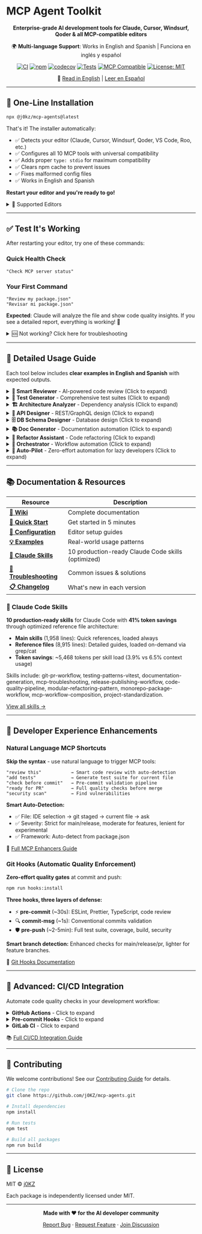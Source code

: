 # MCP Agent Toolkit

<div align="center">

**Enterprise-grade AI development tools for Claude, Cursor, Windsurf, Qoder & all MCP-compatible editors**

🌍 **Multi-language Support**: Works in English and Spanish | Funciona en inglés y español

[![CI](https://github.com/j0KZ/mcp-agents/workflows/CI/badge.svg)](https://github.com/j0KZ/mcp-agents/actions/workflows/ci.yml)
[![npm](https://img.shields.io/npm/v/@j0kz/mcp-agents.svg)](https://www.npmjs.com/package/@j0kz/mcp-agents)
[![codecov](https://codecov.io/gh/j0KZ/mcp-agents/branch/main/graph/badge.svg)](https://codecov.io/gh/j0KZ/mcp-agents)
[![Tests](https://img.shields.io/badge/tests-632_passing-success.svg)](https://github.com/j0KZ/mcp-agents/actions)
[![MCP Compatible](https://img.shields.io/badge/MCP-Compatible-green.svg)](https://modelcontextprotocol.io/)
[![License: MIT](https://img.shields.io/badge/License-MIT-yellow.svg)](LICENSE)

📖 [Read in English](#) | [Leer en Español](README.es.md)

</div>

---

## 🚀 One-Line Installation

```bash
npx @j0kz/mcp-agents@latest
```

That's it! The installer automatically:

- ✅ Detects your editor (Claude, Cursor, Windsurf, Qoder, VS Code, Roo, etc.)
- ✅ Configures all 10 MCP tools with universal compatibility
- ✅ Adds proper `type: stdio` for maximum compatibility
- ✅ Clears npm cache to prevent issues
- ✅ Fixes malformed config files
- ✅ Works in English and Spanish

**Restart your editor and you're ready to go!**

<details>
<summary>📱 Supported Editors</summary>

```bash
npx @j0kz/mcp-agents@latest           # Auto-detect
npx @j0kz/mcp-agents@latest claude    # Claude Code
npx @j0kz/mcp-agents@latest cursor    # Cursor
npx @j0kz/mcp-agents@latest windsurf  # Windsurf
npx @j0kz/mcp-agents@latest qoder     # Qoder
npx @j0kz/mcp-agents@latest vscode    # VS Code
npx @j0kz/mcp-agents@latest roo       # Roo Code
```

</details>

---

## ✅ Test It's Working

After restarting your editor, try one of these commands:

### Quick Health Check

```
"Check MCP server status"
```

### Your First Command

```
"Review my package.json"
"Revisar mi package.json"
```

**Expected**: Claude will analyze the file and show code quality insights. If you see a detailed report, everything is working! 🎉

<details>
<summary>🆘 Not working? Click here for troubleshooting</summary>

### Common Issues & Solutions

**❌ Tools not appearing in chat?**

- Solution: Restart your editor completely (close all windows)
- If still not working: Clear npm cache and reinstall
  ```bash
  npm cache clean --force
  npx @j0kz/mcp-agents@latest
  ```

**❌ Commands not recognized?**

- Try both English and Spanish variants
- Use natural language: "Review this file" instead of technical syntax
- Ask: "What MCP tools are available?" to see loaded tools

**❌ Installation failed?**

- Check you're on Node.js 18+ (`node --version`)
- Try with sudo/admin if permission issues
- Check your editor's config file was updated correctly

**❌ "Module not found" errors?**

- Run: `npm cache clean --force`
- Reinstall: `npx @j0kz/mcp-agents@latest`
- Restart editor

**Still stuck?** [Open an issue](https://github.com/j0KZ/mcp-agents/issues) or check the [Wiki](https://github.com/j0KZ/mcp-agents/wiki/Troubleshooting)

</details>

---

## 🔧 Detailed Usage Guide

Each tool below includes **clear examples in English and Spanish** with expected outputs.

<details>
<summary><b>🎯 Smart Reviewer</b> - AI-powered code review (Click to expand)</summary>

### How to Use

Just ask Claude naturally - the tool understands both languages:

#### English Examples

```
"Review my auth.js file"
"Check this file for code smells"
"What issues are in src/utils/validator.js?"
"Review this code and suggest improvements"
"Analyze code quality in my components"
```

#### Spanish Examples (Ejemplos en Español)

```
"Revisar mi archivo auth.js"
"Revisar este archivo"
"Qué problemas hay en src/utils/validator.js?"
"Analizar calidad del código en mis componentes"
"Chequear este código"
```

### What You Get

```javascript
✓ Code Quality Report:

📊 Metrics:
  - Complexity: 42 (moderate)
  - Maintainability: 72/100
  - Lines of Code: 234
  - Duplicate blocks: 2

⚠️ Issues Found (5):
  1. Unused variable 'temp' on line 42
  2. Missing error handling in async function (line 56)
  3. Potential memory leak in event listener (line 89)
  4. Magic number should be a constant (line 112)
  5. Function too complex (18 branches) - line 145

✅ Auto-fixes available for 3 issues
  - Run "Apply auto-fixes to auth.js" to fix automatically
```

### Features

- Quality metrics (complexity, maintainability, LOC)
- Auto-fix generation using Pareto principle (80/20 rule)
- Pattern detection and best practices
- Performance bottleneck identification
- Safe auto-apply mode

</details>

<details>
<summary><b>🧪 Test Generator</b> - Comprehensive test suites (Click to expand)</summary>

### How to Use

#### English Examples

```
"Generate tests for calculatePrice function"
"Create tests for UserService class"
"Add tests to src/utils/helpers.js"
"Generate integration tests for the API"
"Write tests with edge cases for validateEmail"
```

#### Spanish Examples (Ejemplos en Español)

```
"Generar pruebas para la función calculatePrice"
"Generar tests para calculatePrice"
"Crear pruebas para la clase UserService"
"Agregar tests a src/utils/helpers.js"
"Escribir pruebas con casos extremos para validateEmail"
```

### What You Get

```javascript
✓ Test Suite Generated for calculatePrice()

📝 24 tests created:

Happy Path (8 tests):
  ✓ should calculate price with valid inputs
  ✓ should apply discount correctly
  ✓ should handle zero quantity
  ...

Edge Cases (6 tests):
  ✓ should handle negative prices
  ✓ should handle very large quantities
  ✓ should handle decimal precision
  ...

Error Handling (5 tests):
  ✓ should throw on null input
  ✓ should handle missing parameters
  ✓ should validate price range
  ...

Boundary Conditions (5 tests):
  ✓ should handle min/max values
  ✓ should handle boundary prices
  ...

📊 Estimated Coverage: 94%
```

### Features

- Multiple framework support (Jest, Mocha, Vitest, AVA)
- Edge case detection
- Mock generation
- Coverage optimization
- Batch generation for multiple files

</details>

<details>
<summary><b>🏗️ Architecture Analyzer</b> - Dependency analysis (Click to expand)</summary>

### How to Use

#### English Examples

```
"Analyze project architecture"
"Find circular dependencies"
"Check for layer violations"
"Generate dependency graph"
"Show module info for src/services/auth.js"
```

#### Spanish Examples (Ejemplos en Español)

```
"Analizar arquitectura del proyecto"
"Analizar estructura del proyecto"
"Encontrar dependencias circulares"
"Buscar violaciones de capas"
"Generar gráfico de dependencias"
"Mostrar info del módulo src/services/auth.js"
```

### What You Get

````javascript
✓ Architecture Analysis Complete

🔍 Project Structure:
  - Total modules: 142
  - Max depth: 5 levels
  - Entry points: 3

⚠️ Issues Detected:

Circular Dependencies (2):
  1. auth.js → user.js → permissions.js → auth.js
  2. api.js → routes.js → api.js

Layer Violations (3):
  1. Presentation layer accessing Data layer directly
     src/components/UserList.jsx → src/db/queries.js

  2. Business layer bypassing abstraction
     src/services/order.js → src/db/connection.js

📊 Dependency Graph:
```mermaid
graph TD
    A[auth.js] --> B[user.js]
    B --> C[permissions.js]
    C --> A
    ...
````

💡 Suggestions:

- Break circular dependency in auth module
- Add abstraction layer for data access
- Consider splitting large modules

```

### Features
- Circular dependency detection
- Layer violation analysis
- Dependency graphs (Mermaid format)
- Module complexity metrics
- Configurable layer rules

</details>

<details>
<summary><b>🛡️ Security Scanner</b> - Vulnerability detection (Click to expand)</summary>

### How to Use

#### English Examples
```

"Scan for security vulnerabilities"
"Check for SQL injection"
"Find hardcoded secrets"
"Scan the entire project for security issues"
"Check auth.js for XSS vulnerabilities"

```

#### Spanish Examples (Ejemplos en Español)
```

"Escanear vulnerabilidades"
"Escanear seguridad"
"Buscar secretos hardcodeados"
"Revisar inyección SQL"
"Escanear todo el proyecto por problemas de seguridad"
"Revisar auth.js por vulnerabilidades XSS"

````

### What You Get

```javascript
✓ Security Scan Complete

🔒 Vulnerabilities Found: 6

CRITICAL (2):
  1. SQL Injection Risk
     File: src/db/query.js:45
     Code: `SELECT * FROM users WHERE id = ${userId}`
     Fix: Use parameterized queries

  2. Hardcoded API Key
     File: src/config.js:8
     Code: const API_KEY = "sk-1234567890abcdef"
     Fix: Move to environment variables

HIGH (3):
  3. XSS Vulnerability
     File: src/templates/user.html:12
     Code: <div>{{{ userInput }}}</div>
     Fix: Use HTML escaping

  4. Path Traversal Risk
     File: src/files/handler.js:23
     Code: fs.readFile(`uploads/${filename}`)
     Fix: Validate and sanitize file paths

  5. Weak Cryptography
     File: src/auth/crypto.js:15
     Code: crypto.createHash('md5')
     Fix: Use SHA-256 or bcrypt

MEDIUM (1):
  6. Outdated Dependency
     Package: express@4.16.0 (CVE-2022-24999)
     Fix: Update to express@^4.18.0

📊 Summary:
  - Critical: 2
  - High: 3
  - Medium: 1
  - Low: 0
````

### Features

- OWASP Top 10 detection
- Secret scanning (20+ patterns: API keys, passwords, tokens)
- SQL injection & XSS detection
- Dependency vulnerability checks (CVE scanning)
- Path traversal and command injection detection
- Customizable severity levels

</details>

<details>
<summary><b>🎨 API Designer</b> - REST/GraphQL design (Click to expand)</summary>

### How to Use

#### English Examples

```
"Design REST API for users and posts"
"Create GraphQL schema for a blog"
"Generate OpenAPI spec for my endpoints"
"Design API with OAuth2 authentication"
"Create REST endpoints for e-commerce"
```

#### Spanish Examples (Ejemplos en Español)

```
"Diseñar API REST para usuarios y posts"
"Diseñar API para usuarios"
"Crear esquema GraphQL para un blog"
"Generar especificación OpenAPI para mis endpoints"
"Diseñar API con autenticación OAuth2"
```

### What You Get

```yaml
✓ REST API Design Generated

📋 Endpoints Created (12):

Users Resource:
  GET    /api/v1/users          - List users (paginated)
  GET    /api/v1/users/:id      - Get user by ID
  POST   /api/v1/users          - Create user
  PUT    /api/v1/users/:id      - Update user
  DELETE /api/v1/users/:id      - Delete user

Posts Resource:
  GET    /api/v1/posts          - List posts
  GET    /api/v1/posts/:id      - Get post
  POST   /api/v1/posts          - Create post
  PUT    /api/v1/posts/:id      - Update post
  DELETE /api/v1/posts/:id      - Delete post

  GET    /api/v1/users/:id/posts - Get user's posts
  POST   /api/v1/users/:id/posts - Create post for user

🔒 Authentication: Bearer Token (JWT)
📄 Documentation: OpenAPI 3.0 spec generated
🧪 Mock Server: Ready to generate
```

### Features

- REST & GraphQL API design
- OpenAPI 3.0 specification generation
- Client SDK generation (TypeScript, Python, Java, etc.)
- Mock server creation
- Multiple auth types (API Key, OAuth2, JWT)
- Automatic validation rules

</details>

<details>
<summary><b>🗄️ DB Schema Designer</b> - Database design (Click to expand)</summary>

### How to Use

#### English Examples

```
"Design database schema for a blog"
"Create schema for users, posts, and comments"
"Design MongoDB schema for e-commerce"
"Generate migration for PostgreSQL"
"Create ER diagram for my schema"
```

#### Spanish Examples (Ejemplos en Español)

```
"Diseñar esquema de base de datos para un blog"
"Diseñar schema para blog"
"Crear esquema para usuarios, posts y comentarios"
"Diseñar esquema MongoDB para e-commerce"
"Generar migración para PostgreSQL"
```

### What You Get

```sql
✓ Database Schema Generated (PostgreSQL)

📊 Tables Created (3):

CREATE TABLE users (
  id UUID PRIMARY KEY DEFAULT gen_random_uuid(),
  email VARCHAR(255) UNIQUE NOT NULL,
  username VARCHAR(100) UNIQUE NOT NULL,
  password_hash VARCHAR(255) NOT NULL,
  created_at TIMESTAMP DEFAULT NOW(),
  updated_at TIMESTAMP DEFAULT NOW()
);

CREATE TABLE posts (
  id UUID PRIMARY KEY DEFAULT gen_random_uuid(),
  user_id UUID NOT NULL REFERENCES users(id) ON DELETE CASCADE,
  title VARCHAR(255) NOT NULL,
  content TEXT NOT NULL,
  published BOOLEAN DEFAULT FALSE,
  created_at TIMESTAMP DEFAULT NOW(),
  updated_at TIMESTAMP DEFAULT NOW()
);

CREATE TABLE comments (
  id UUID PRIMARY KEY DEFAULT gen_random_uuid(),
  post_id UUID NOT NULL REFERENCES posts(id) ON DELETE CASCADE,
  user_id UUID NOT NULL REFERENCES users(id) ON DELETE CASCADE,
  content TEXT NOT NULL,
  created_at TIMESTAMP DEFAULT NOW()
);

CREATE INDEX idx_posts_user_id ON posts(user_id);
CREATE INDEX idx_comments_post_id ON comments(post_id);
CREATE INDEX idx_posts_published ON posts(published);

✓ Normalized to 3NF
✓ 3 indexes created
✓ Migration files ready
✓ ER diagram generated
```

### Features

- SQL (PostgreSQL, MySQL) & NoSQL (MongoDB) support
- Automatic normalization (1NF, 2NF, 3NF, BCNF)
- Migration generation (up/down)
- ER diagram creation (Mermaid, PlantUML, DBML)
- Index optimization suggestions
- Seed data generation

</details>

<details>
<summary><b>📚 Doc Generator</b> - Documentation automation (Click to expand)</summary>

### How to Use

#### English Examples

```
"Generate README for this project"
"Add JSDoc comments to auth.js"
"Create API documentation"
"Generate changelog from git commits"
"Document all functions in utils/"
```

#### Spanish Examples (Ejemplos en Español)

```
"Generar README para este proyecto"
"Generar README"
"Agregar comentarios JSDoc a auth.js"
"Crear documentación de API"
"Generar changelog desde commits de git"
```

### What You Get

```markdown
✓ Documentation Generated

📄 README.md created with:

- Project description
- Installation instructions
- Usage examples
- API reference
- Badges (build, coverage, version)
- Table of contents
- Contributing guidelines
- License info

📝 JSDoc comments added (24 functions):
/\*\*

- Authenticates a user with email and password
- @param {string} email - User's email address
- @param {string} password - User's password (plain text)
- @returns {Promise<User>} Authenticated user object
- @throws {AuthError} If credentials are invalid
  \*/
  async function authenticateUser(email, password) { ... }

📊 API Documentation generated:

- All endpoints documented
- Request/response examples
- Authentication requirements
- Error codes and messages

📜 CHANGELOG.md updated:

## [1.2.0] - 2025-01-15

### Added

- User authentication system
- Password reset functionality

### Fixed

- Memory leak in event handlers
```

### Features

- README generation (with badges, TOC, examples)
- JSDoc/TSDoc comment generation
- API documentation (from code)
- Changelog generation (from git history)
- Multiple styles (Standard, Google, TypeScript)
- Batch documentation for entire projects

</details>

<details>
<summary><b>🔧 Refactor Assistant</b> - Code refactoring (Click to expand)</summary>

### How to Use

#### English Examples

```
"Extract this code block into a function"
"Convert callbacks to async/await in api.js"
"Simplify nested conditionals in validator.js"
"Remove dead code from utils/"
"Apply singleton pattern to DatabaseConnection"
```

#### Spanish Examples (Ejemplos en Español)

```
"Extraer este bloque de código en una función"
"Refactorizar este código"
"Convertir callbacks a async/await en api.js"
"Simplificar condicionales anidados en validator.js"
"Eliminar código muerto de utils/"
```

### What You Get

```javascript
✓ Refactoring Complete

Before (12 lines):
  function processUser(user, callback) {
    validateUser(user, function(err, valid) {
      if (err) return callback(err);
      if (!valid) return callback(new Error('Invalid'));
      saveUser(user, function(err, saved) {
        if (err) return callback(err);
        sendEmail(saved, function(err) {
          if (err) return callback(err);
          callback(null, saved);
        });
      });
    });
  }

After (7 lines, async/await):
  async function processUser(user) {
    const valid = await validateUser(user);
    if (!valid) throw new Error('Invalid user');
    const saved = await saveUser(user);
    await sendEmail(saved);
    return saved;
  }

✅ Improvements:
  - 42% fewer lines
  - Removed callback hell
  - Added proper error handling
  - More readable code
```

### Features

- Extract function/method/class
- Convert callbacks to async/await
- Simplify conditionals (guard clauses, ternary)
- Remove dead code (unused vars, unreachable code)
- Apply design patterns (Singleton, Factory, Observer, Strategy, etc.)
- Variable renaming (consistent across codebase)
- Code metrics calculation

</details>

<details>
<summary><b>🔗 Orchestrator</b> - Workflow automation (Click to expand)</summary>

### How to Use

#### English Examples

```
"Review, test, and document auth.js"
"Full security audit of the project"
"Complete code quality check"
"Review all files, find issues, generate tests, and fix"
"Design API, create schema, generate docs"
```

#### Spanish Examples (Ejemplos en Español)

```
"Revisar, probar y documentar auth.js"
"Auditoría de seguridad completa del proyecto"
"Revisión completa de calidad de código"
"Revisar archivos, encontrar problemas, generar tests"
"Diseñar API, crear schema, generar docs"
```

### What You Get

```javascript
✓ Workflow Pipeline Executed

🔄 Step 1/4: Code Review
  ✓ Reviewed auth.js
  ⚠️ Found 5 issues

🔄 Step 2/4: Security Scan
  ✓ Scanned for vulnerabilities
  🔴 Found 2 critical issues

🔄 Step 3/4: Test Generation
  ✓ Generated 18 tests
  📊 Coverage: 92%

🔄 Step 4/4: Documentation
  ✓ Added JSDoc comments
  ✓ Updated README

✅ Pipeline Complete (4/4 steps)

📊 Summary:
  - Issues found: 5
  - Critical vulnerabilities: 2
  - Tests generated: 18
  - Documentation: Updated

💡 Next Steps:
  1. Fix critical security issues
  2. Run tests: npm test
  3. Review auto-generated docs
```

### Features

- Chain multiple MCP tools
- Pre-built workflows (quality check, security audit, full docs)
- Conditional execution (skip steps on errors)
- CI/CD integration templates
- Batch operations (multiple files/projects)
- Custom pipeline creation

</details>

<details>
<summary><b>🚀 Auto-Pilot</b> - Zero-effort automation for lazy developers (Click to expand)</summary>

### How to Use

#### The Laziest Way (One Command)

```bash
npx @j0kz/auto-pilot
```

That's it! Auto-Pilot will:
- 🔍 Detect your project type automatically
- 📦 Install git hooks for quality checks
- 👀 Start watching files (auto-fix on save)
- 🧪 Generate tests for untested code
- 🔒 Fix security issues instantly
- 🧹 Clean up code automatically

#### English Examples

```
"Start auto-pilot"
"Fix everything automatically"
"Watch my files and fix on save"
"Install automation hooks"
"Make my code perfect without me doing anything"
```

#### Spanish Examples (Ejemplos en Español)

```
"Iniciar auto-pilot"
"Arreglar todo automáticamente"
"Observar mis archivos y corregir al guardar"
"Instalar hooks de automatización"
"Hacer mi código perfecto sin hacer nada"
```

### What You Get

```javascript
╔═══════════════════════════════════════════╗
║        🚀 AUTO-PILOT v1.0.36              ║
║   Zero-Effort Automation for Lazy Devs     ║
╚═══════════════════════════════════════════╝

📊 Detected: TypeScript React project with 234 files
✅ Git hooks installed (pre-commit, pre-push)
👀 Watching files for auto-fix...
🔧 Fixed 47 issues automatically:
  - Removed 12 console.log statements
  - Fixed 8 == to ===
  - Replaced 15 var with let/const
  - Added JSDoc to 12 functions
  - Generated tests for 5 untested files

✅ Auto-Pilot ready! Just write code, I'll handle the rest.
```

### Features

- **Smart Detection**: Automatically detects language, framework, tools
- **File Watching**: Auto-fixes issues as you save files
- **Git Hooks**: Ensures quality before commits/pushes
- **Auto-Fix Engine**: Safely fixes common issues (console.log, ==, var, etc.)
- **Test Generation**: Creates tests for untested code
- **Zero Config**: Works out of the box, no setup needed
- **Lazy Mode**: For developers who want perfect code without thinking

### CLI Commands

```bash
auto-pilot              # Start everything (default)
auto-pilot fix          # Fix all issues instantly
auto-pilot watch        # Watch mode only
auto-pilot detect       # Show what was detected
auto-pilot doctor       # Health check
auto-pilot lazy         # Ultra lazy mode 🦥
```

### Git Hooks Installed

**Pre-commit**:
- Auto-fixes staged files
- Removes console statements
- Runs prettier & ESLint
- Generates missing tests

**Pre-push**:
- Runs full test suite
- Checks coverage (>55%)
- Security audit
- Build verification

**Commit-msg**:
- Enforces conventional commits
- Auto-fixes commit messages

### The Laziness Scale

- **Level 1**: You run tests manually → *Amateur*
- **Level 2**: You have CI/CD → *Getting there*
- **Level 3**: You use linters → *Decent*
- **Level 4**: You have pre-commit hooks → *Good*
- **Level 5**: You use Auto-Pilot → ***LEGENDARY LAZY*** 🦥

</details>

---

## 📚 Documentation & Resources

<div align="center">

| Resource                                                                          | Description                                        |
| --------------------------------------------------------------------------------- | -------------------------------------------------- |
| [**📖 Wiki**](https://github.com/j0KZ/mcp-agents/wiki)                            | Complete documentation                             |
| [**🚀 Quick Start**](https://github.com/j0KZ/mcp-agents/wiki/Quick-Start)         | Get started in 5 minutes                           |
| [**🔧 Configuration**](https://github.com/j0KZ/mcp-agents/wiki/Configuration)     | Editor setup guides                                |
| [**💡 Examples**](examples/)                                                      | Real-world usage patterns                          |
| [**🧠 Claude Skills**](docs/claude_skills/)                                       | 10 production-ready Claude Code skills (optimized) |
| [**🐛 Troubleshooting**](https://github.com/j0KZ/mcp-agents/wiki/Troubleshooting) | Common issues & solutions                          |
| [**📋 Changelog**](CHANGELOG.md)                                                  | What's new in each version                         |

</div>

### 🧠 Claude Code Skills

**10 production-ready skills** for Claude Code with **41% token savings** through optimized reference file architecture:

- **Main skills** (1,958 lines): Quick references, loaded always
- **Reference files** (8,915 lines): Detailed guides, loaded on-demand via grep/cat
- **Token savings**: ~5,468 tokens per skill load (3.9% vs 6.5% context usage)

Skills include: git-pr-workflow, testing-patterns-vitest, documentation-generation, mcp-troubleshooting, release-publishing-workflow, code-quality-pipeline, modular-refactoring-pattern, monorepo-package-workflow, mcp-workflow-composition, project-standardization.

[View all skills →](docs/claude_skills/)

---

## 🎯 Developer Experience Enhancements

### Natural Language MCP Shortcuts

**Skip the syntax** - use natural language to trigger MCP tools:

```text
"review this"           → Smart code review with auto-detection
"add tests"             → Generate test suite for current file
"check before commit"   → Pre-commit validation pipeline
"ready for PR"          → Full quality checks before merge
"security scan"         → Find vulnerabilities
```

**Smart Auto-Detection:**

- ✅ File: IDE selection → git staged → current file → ask
- ✅ Severity: Strict for main/release, moderate for features, lenient for experimental
- ✅ Framework: Auto-detect from package.json

📖 [Full MCP Enhancers Guide](.claude/mcp-enhancers.md)

### Git Hooks (Automatic Quality Enforcement)

**Zero-effort quality gates** at commit and push:

```bash
npm run hooks:install
```

**Three hooks, three layers of defense:**

- ⚡ **pre-commit** (~30s): ESLint, Prettier, TypeScript, code review
- 🔍 **commit-msg** (~1s): Conventional commits validation
- 🛡️ **pre-push** (~2-5min): Full test suite, coverage, build, security

**Smart branch detection:** Enhanced checks for main/release/pr, lighter for feature branches.

📖 [Git Hooks Documentation](.git-hooks/README.md)

---

## 🚀 Advanced: CI/CD Integration

Automate code quality checks in your development workflow:

<details>
<summary><b>GitHub Actions</b> - Click to expand</summary>

```bash
# Quick setup - adds MCP quality checks to your CI pipeline
curl -o .github/workflows/mcp-quality.yml \
  https://raw.githubusercontent.com/j0KZ/mcp-agents/main/templates/github-actions/mcp-basic.yml
```

This will run Smart Reviewer, Test Generator, and Security Scanner on every PR.

</details>

<details>
<summary><b>Pre-commit Hooks</b> - Click to expand</summary>

```bash
# Automatically review code before committing
npx @j0kz/mcp-hooks-generator basic
```

Runs checks locally before pushing, catching issues early.

</details>

<details>
<summary><b>GitLab CI</b> - Click to expand</summary>

```yaml
include:
  - remote: 'https://raw.githubusercontent.com/j0KZ/mcp-agents/main/templates/gitlab-ci/mcp-quality-gate.gitlab-ci.yml'
```

Integrates MCP tools into GitLab's CI/CD pipeline.

</details>

📚 [Full CI/CD Integration Guide](docs/development/CI_CD_TEMPLATES.md)

---

## 🤝 Contributing

We welcome contributions! See our [Contributing Guide](CONTRIBUTING.md) for details.

```bash
# Clone the repo
git clone https://github.com/j0KZ/mcp-agents.git

# Install dependencies
npm install

# Run tests
npm test

# Build all packages
npm run build
```

---

## 📄 License

MIT © [j0KZ](https://github.com/j0KZ)

Each package is independently licensed under MIT.

---

<div align="center">

**Made with ❤️ for the AI developer community**

[Report Bug](https://github.com/j0KZ/mcp-agents/issues) · [Request Feature](https://github.com/j0KZ/mcp-agents/issues) · [Join Discussion](https://github.com/j0KZ/mcp-agents/discussions)

</div>

